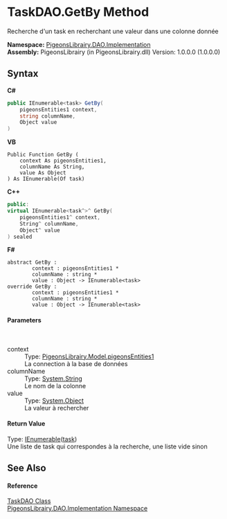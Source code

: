 # TaskDAO.GetBy Method 
 

Recherche d'un task en recherchant une valeur dans une colonne donnée

**Namespace:**&nbsp;<a href="2adb8d34-aa58-66ac-cc9e-6d985aed23d8">PigeonsLibrairy.DAO.Implementation</a><br />**Assembly:**&nbsp;PigeonsLibrairy (in PigeonsLibrairy.dll) Version: 1.0.0.0 (1.0.0.0)

## Syntax

**C#**<br />
``` C#
public IEnumerable<task> GetBy(
	pigeonsEntities1 context,
	string columnName,
	Object value
)
```

**VB**<br />
``` VB
Public Function GetBy ( 
	context As pigeonsEntities1,
	columnName As String,
	value As Object
) As IEnumerable(Of task)
```

**C++**<br />
``` C++
public:
virtual IEnumerable<task^>^ GetBy(
	pigeonsEntities1^ context, 
	String^ columnName, 
	Object^ value
) sealed
```

**F#**<br />
``` F#
abstract GetBy : 
        context : pigeonsEntities1 * 
        columnName : string * 
        value : Object -> IEnumerable<task> 
override GetBy : 
        context : pigeonsEntities1 * 
        columnName : string * 
        value : Object -> IEnumerable<task> 
```


#### Parameters
&nbsp;<dl><dt>context</dt><dd>Type: <a href="245a4bc1-0cab-0f9a-129c-9375641dc5f0">PigeonsLibrairy.Model.pigeonsEntities1</a><br />La connection à la base de données</dd><dt>columnName</dt><dd>Type: <a href="http://msdn2.microsoft.com/en-us/library/s1wwdcbf" target="_blank">System.String</a><br />Le nom de la colonne</dd><dt>value</dt><dd>Type: <a href="http://msdn2.microsoft.com/en-us/library/e5kfa45b" target="_blank">System.Object</a><br />La valeur à rechercher</dd></dl>

#### Return Value
Type: <a href="http://msdn2.microsoft.com/en-us/library/9eekhta0" target="_blank">IEnumerable</a>(<a href="ed7fd571-3ebd-bb10-4923-b1c31d5523f3">task</a>)<br />Une liste de task qui correspondes à la recherche, une liste vide sinon

## See Also


#### Reference
<a href="620b04b8-56f4-b5e1-1df8-080594955979">TaskDAO Class</a><br /><a href="2adb8d34-aa58-66ac-cc9e-6d985aed23d8">PigeonsLibrairy.DAO.Implementation Namespace</a><br />